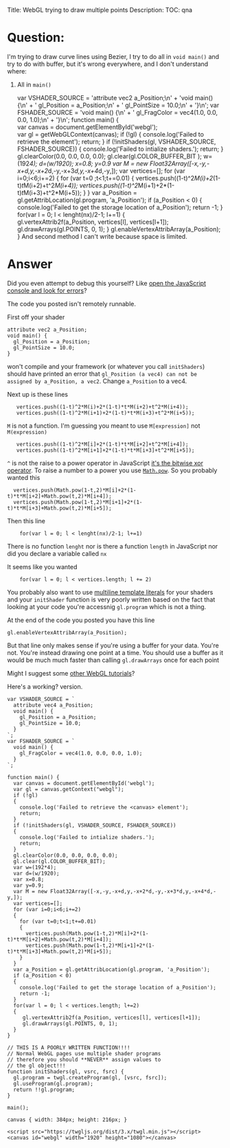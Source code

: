 Title: WebGL trying to draw multiple points
Description:
TOC: qna

# Question:

I'm trying to draw curve lines using Bezier, I try to do all in `void main()` and try to do with buffer, but it's wrong everywhere, and I don't understand where:

1) All in `main()`

    var VSHADER_SOURCE =
      'attribute vec2 a_Position;\n' +
      'void main() {\n' +
      '  gl_Position = a_Position;\n' +
      '  gl_PointSize = 10.0;\n' +
      '}\n';
    var FSHADER_SOURCE =
      'void main() {\n' +
      '  gl_FragColor = vec4(1.0, 0.0, 0.0, 1.0);\n' +
        '}\n';
      function main() {  
       var canvas = document.getElementById('webgl');  
       var gl = getWebGLContext(canvas);
          if (!gl) 
     { 
      console.log('Failed to retrieve the <canvas> element');
      return; 
     } 
         if (!initShaders(gl, VSHADER_SOURCE, FSHADER_SOURCE)) 
       {
      console.log('Failed to intialize shaders.');
      return;
       }
     gl.clearColor(0.0, 0.0, 0.0, 0.0);
        gl.clear(gl.COLOR_BUFFER_BIT );
       w=(192*4);
     d=(w/1920);
     x=0.8;
     y=0.9
      var M = new Float32Array([-x,-y,-x+d,y,-x+2*d,-y,-x+3*d,y,-x+4*d,-y,]);
      var vertices=[]; 
    for (var i=0;i<6;i+=2)
     {
      for (var t=0 ;t<1;t+=0.01)
      {
      vertices.push((1-t)^2*M(i)+2*(1-t)*t*M(i+2)+t^2*M(i+4));
      vertices.push((1-t)^2*M(i+1)+2*(1-t)*t*M(i+3)+t^2*M(i+5));
      }
     }
           var a_Position = gl.getAttribLocation(gl.program, 'a_Position');
      if (a_Position < 0) 
        {
        console.log('Failed to get the storage location of a_Position');
        return -1;
        }
       for(var l = 0; l < lenght(nx)/2-1; l+=1) 
       {       
           gl.vertexAttrib2f(a_Position, vertices[l], vertices[l+1]); 
        gl.drawArrays(gl.POINTS, 0, 1);
       }
            gl.enableVertexAttribArray(a_Position);
    }
And second method I can't write because space is limited.

# Answer

Did you even attempt to debug this yourself? Like [open the JavaScript console and look for errors](https://developers.google.com/web/tools/chrome-devtools/console/)?

The code you posted isn't remotely runnable.

First off your shader

    attribute vec2 a_Position;
    void main() {
      gl_Position = a_Position;
      gl_PointSize = 10.0;
    }

won't compile and your framework (or whatever you call `initShaders`) should have printed an error that `gl_Position (a vec4) can not be assigned by a_Position, a vec2`. Change `a_Position` to a vec4.

Next up is these lines

       vertices.push((1-t)^2*M(i)+2*(1-t)*t*M(i+2)+t^2*M(i+4));
       vertices.push((1-t)^2*M(i+1)+2*(1-t)*t*M(i+3)+t^2*M(i+5));

`M` is not a function. I'm guessing you meant to use `M[expression]` not `M(expression)`

       vertices.push((1-t)^2*M[i]+2*(1-t)*t*M[i+2]+t^2*M[i+4]);
       vertices.push((1-t)^2*M[i+1]+2*(1-t)*t*M[i+3]+t^2*M[i+5]);

`^` is not the raise to a power operator in JavaScript [it's the bitwise xor operator](https://developer.mozilla.org/en-US/docs/Web/JavaScript/Reference/Operators/Assignment_Operators#Bitwise_XOR_assignment). To raise a number to a power you use [`Math.pow`](https://developer.mozilla.org/en-US/docs/Web/JavaScript/Reference/Global_Objects/Math/pow). So you probably wanted this

      vertices.push(Math.pow(1-t,2)*M[i]+2*(1-t)*t*M[i+2]+Math.pow(t,2)*M[i+4]);
      vertices.push(Math.pow(1-t,2)*M[i+1]+2*(1-t)*t*M[i+3]+Math.pow(t,2)*M[i+5]);

Then this line

        for(var l = 0; l < lenght(nx)/2-1; l+=1) 
 
There is no function `lenght` nor is there a function `length` in JavaScript nor did you declare a variable called `nx`

It seems like you wanted

        for(var l = 0; l < vertices.length; l += 2) 

You probably also want to use [multiline template literals](https://developer.mozilla.org/en-US/docs/Web/JavaScript/Reference/Template_literals) for your shaders and your `initShader` function is very poorly written based on the fact that looking at your code you're accessnig `gl.program` which is not a thing.

At the end of the code you posted you have this line

    gl.enableVertexAttribArray(a_Position);

But that line only makes sense if you're using a buffer for your data. You're not. You're instead drawing one point at a time. You should use a buffer as it would be much much faster than calling `gl.drawArrays` once for each point 

Might I suggest some [other WebGL tutorials](https://webglfundamentals.org)?

Here's a working? version. 

<!-- begin snippet: js hide: false console: true babel: false -->

<!-- language: lang-js -->

    var VSHADER_SOURCE = `
      attribute vec4 a_Position;
      void main() {
        gl_Position = a_Position;
        gl_PointSize = 10.0;
      }
    `;
    var FSHADER_SOURCE = `
      void main() {
        gl_FragColor = vec4(1.0, 0.0, 0.0, 1.0);
      }
    `;

    function main() {  
      var canvas = document.getElementById('webgl');  
      var gl = canvas.getContext("webgl");
      if (!gl) 
      { 
        console.log('Failed to retrieve the <canvas> element');
        return; 
      } 
      if (!initShaders(gl, VSHADER_SOURCE, FSHADER_SOURCE)) 
      {
        console.log('Failed to intialize shaders.');
        return;
      }
      gl.clearColor(0.0, 0.0, 0.0, 0.0);
      gl.clear(gl.COLOR_BUFFER_BIT);
      var w=(192*4);
      var d=(w/1920);
      var x=0.8;
      var y=0.9;
      var M = new Float32Array([-x,-y,-x+d,y,-x+2*d,-y,-x+3*d,y,-x+4*d,-y,]);
      var vertices=[]; 
      for (var i=0;i<6;i+=2)
      {
        for (var t=0;t<1;t+=0.01)
        {
          vertices.push(Math.pow(1-t,2)*M[i]+2*(1-t)*t*M[i+2]+Math.pow(t,2)*M[i+4]);
          vertices.push(Math.pow(1-t,2)*M[i+1]+2*(1-t)*t*M[i+3]+Math.pow(t,2)*M[i+5]);
        }
      }
      var a_Position = gl.getAttribLocation(gl.program, 'a_Position');
      if (a_Position < 0) 
      {
        console.log('Failed to get the storage location of a_Position');
        return -1;
      }
      for(var l = 0; l < vertices.length; l+=2) 
      {       
         gl.vertexAttrib2f(a_Position, vertices[l], vertices[l+1]); 
         gl.drawArrays(gl.POINTS, 0, 1);
      }
    }

    // THIS IS A POORLY WRITTEN FUNCTION!!!!
    // Normal WebGL pages use multiple shader programs
    // therefore you should **NEVER** assign values to 
    // the gl object!!!
    function initShaders(gl, vsrc, fsrc) {
      gl.program = twgl.createProgram(gl, [vsrc, fsrc]);
      gl.useProgram(gl.program);
      return !!gl.program;
    }

    main();


<!-- language: lang-css -->

    canvas { width: 384px; height: 216px; }

<!-- language: lang-html -->

    <script src="https://twgljs.org/dist/3.x/twgl.min.js"></script>
    <canvas id="webgl" width="1920" height="1080"></canvas>

<!-- end snippet -->


